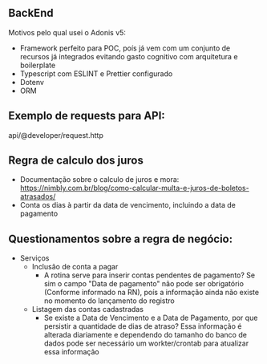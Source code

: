 ## BackEnd
Motivos pelo qual usei o Adonis v5:
  * Framework perfeito para POC, poís já vem com um conjunto de recursos já integrados evitando gasto cognitivo com arquitetura e boilerplate
  * Typescript com ESLINT e Prettier configurado
  * Dotenv
  * ORM

## Exemplo de requests para API:
api/@developer/request.http

## Regra de calculo dos juros
* Documentação sobre o calculo de juros e mora: https://nimbly.com.br/blog/como-calcular-multa-e-juros-de-boletos-atrasados/
* Conta os dias à partir da data de vencimento, incluindo a data de pagamento

## Questionamentos sobre a regra de negócio:
* Serviços
  * Inclusão de conta a pagar
    * A rotina serve para inserir contas pendentes de pagamento? Se sim o campo "Data de pagamento" não pode ser obrigatório (Conforme informado na RN), poís a informação ainda não existe no momento do lançamento do registro
  * Listagem das contas cadastradas
    * Se existe a Data de Vencimento e a Data de Pagamento, por que persistir a quantidade de dias de atraso? Essa informação é alterada diariamente e dependendo do tamanho do banco de dados pode ser necessário um workter/crontab para atualizar essa informação 